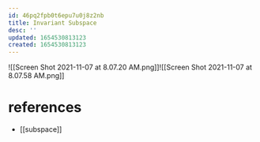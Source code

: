 ```yaml
---
id: 46pq2fpb0t6epu7u0j8z2nb
title: Invariant Subspace
desc: ''
updated: 1654530813123
created: 1654530813123
---
```

![[Screen Shot 2021-11-07 at 8.07.20 AM.png]]![[Screen Shot 2021-11-07 at 8.07.58 AM.png]]
# references
- [[subspace]]
